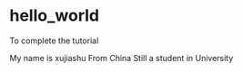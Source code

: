 # hello_world
To complete the tutorial

My name is xujiashu
From China
Still a student in University
